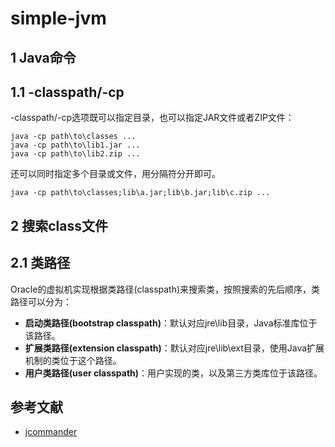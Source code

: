 # simple-jvm

## 1 Java命令
## 1.1 -classpath/-cp
-classpath/-cp选项既可以指定目录，也可以指定JAR文件或者ZIP文件：
```shell
java -cp path\to\classes ...
java -cp path\to\lib1.jar ...
java -cp path\to\lib2.zip ...
```

还可以同时指定多个目录或文件，用分隔符分开即可。
```shell
java -cp path\to\classes;lib\a.jar;lib\b.jar;lib\c.zip ...
```

## 2 搜索class文件
## 2.1 类路径
Oracle的虚拟机实现根据类路径(classpath)来搜索类，按照搜索的先后顺序，类路径可以分为：
+ **启动类路径(bootstrap classpath)**：默认对应jre\lib目录，Java标准库位于该路径。
+ **扩展类路径(extension classpath)**：默认对应jre\lib\ext目录，使用Java扩展机制的类位于这个路径。
+ **用户类路径(user classpath)**：用户实现的类，以及第三方类库位于该路径。




## 参考文献
- [jcommander](https://jcommander.org/#_overview)